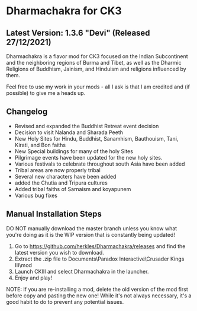 # Dharmachakra for CK3

## Latest Version: 1.3.6 "Devi" (Released 27/12/2021)

Dharmachakra is a flavor mod for CK3 focused on the Indian Subcontinent and the neighboring regions of Burma and Tibet, as well as the Dharmic Religions of Buddhism, Jainism, and Hinduism and religions influenced by them.

Feel free to use my work in your mods - all I ask is that I am credited and (if possible) to give me a heads up.

## Changelog

- Revised and expanded the Buddhist Retreat event decision
- Decision to visit Nalanda and Sharada Peeth
- New Holy Sites for Hindu, Buddhist, Sanamhism, Bauthouism, Tani, Kirati, and Bon faiths
- New Special buildings for many of the holy Sites
- Pilgrimage events have been updated for the new holy sites.
- Various festivals to celebrate throughout south Asia have been added
- Tribal areas are now properly tribal
- Several new characters have been added
- added the Chutia and Tripura cultures
- Added tribal faiths of Sarnaism and koyapunem
- Various bug fixes

## Manual Installation Steps

DO NOT manually download the master branch unless you know what you're doing as it is the WIP version that is constantly being updated!

1. Go to <https://github.com/herkles/Dharmachakra/releases> and find the latest version you wish to download.
2. Extract the .zip file to Documents\Paradox Interactive\Crusader Kings III\mod
3. Launch CKIII and select Dharmachakra in the launcher.
4. Enjoy and play!

NOTE: If you are re-installing a mod, delete the old version of the mod first before copy and pasting the new one! While it's not always necessary, it's a good habit to do to prevent any potential issues.
